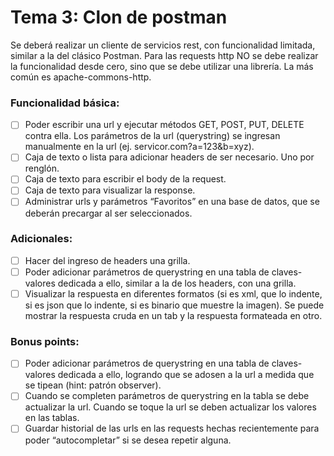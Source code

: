 # Tema 3: Clon de postman

Se deberá realizar un cliente de servicios rest, con funcionalidad limitada, similar a la del
clásico Postman. Para las requests http NO se debe realizar la funcionalidad desde cero,
sino que se debe utilizar una librería. La más común es apache-commons-http.

### Funcionalidad básica:

- [ ] Poder escribir una url y ejecutar métodos GET, POST, PUT, DELETE contra ella. Los
parámetros de la url (querystring) se ingresan manualmente en la url (ej.
servicor.com?a=123&b=xyz).
- [ ] Caja de texto o lista para adicionar headers de ser necesario. Uno por renglón.
- [ ] Caja de texto para escribir el body de la request.
- [ ] Caja de texto para visualizar la response.
- [ ] Administrar urls y parámetros “Favoritos” en una base de datos, que se deberán
precargar al ser seleccionados.

### Adicionales:

- [ ] Hacer del ingreso de headers una grilla.
- [ ] Poder adicionar parámetros de querystring en una tabla de claves-valores
dedicada a ello, similar a la de los headers, con una grilla.
- [ ] Visualizar la respuesta en diferentes formatos (si es xml, que lo indente, si es json
que lo indente, si es binario que muestre la imagen). Se puede mostrar la
respuesta cruda en un tab y la respuesta formateada en otro.

### Bonus points:
- [ ] Poder adicionar parámetros de querystring en una tabla de claves-valores
dedicada a ello, logrando que se adosen a la url a medida que se tipean (hint:
patrón observer).
- [ ] Cuando se completen parámetros de querystring en la tabla se debe actualizar la
url. Cuando se toque la url se deben actualizar los valores en las tablas.
- [ ] Guardar historial de las urls en las requests hechas recientemente para poder
“autocompletar” si se desea repetir alguna.